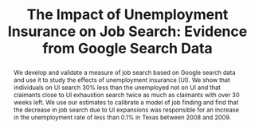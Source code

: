 ---
layout: none
title: "The Impact of Unemployment Insurance on Job Search: Evidence from Google Search Data"
category: research
abstract: We develop and validate a measure of job search based on Google search data and use it to study the effects of unemployment insurance (UI). We show that individuals on UI search 30% less than the unemployed not on UI and that claimants close to UI exhaustion search twice as much as claimants with over 30 weeks left. We use our estimates to calibrate a model of job finding and find that the decrease in job search due to UI expansions was responsible for an increase in the unemployment rate of less than 0.1% in Texas between 2008 and 2009.
link: /assets/FullTexasJobSearch.pdf
priority: '3'
other:
bibtex: "http://andreyfradkin.com/assets/bibtex_papers/jobsearch.html"
coauthors: (with <a href = "https://sites.google.com/site/srbaker/"> Scott Baker</a>)
js: "toggleMe('google'); return false;"
js_abbrev: 'google'
other: Submitted
---